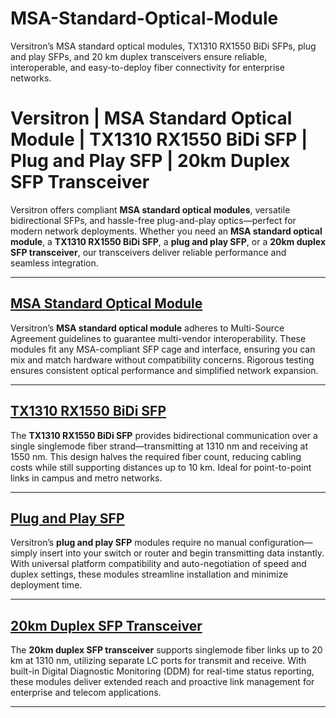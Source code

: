 # MSA-Standard-Optical-Module
Versitron’s MSA standard optical modules, TX1310 RX1550 BiDi SFPs, plug and play SFPs, and 20 km duplex transceivers ensure reliable, interoperable, and easy-to-deploy fiber connectivity for enterprise networks.  
# Versitron | MSA Standard Optical Module | TX1310 RX1550 BiDi SFP | Plug and Play SFP | 20km Duplex SFP Transceiver

Versitron offers compliant **MSA standard optical modules**, versatile bidirectional SFPs, and hassle-free plug-and-play optics—perfect for modern network deployments. Whether you need an **MSA standard optical module**, a **TX1310 RX1550 BiDi SFP**, a **plug and play SFP**, or a **20km duplex SFP transceiver**, our transceivers deliver reliable performance and seamless integration.

---

## [MSA Standard Optical Module](https://www.versitron.com/products/fe2mm-small-formfactor-pluggable-transceivers-lifetime-warranty-9)  
Versitron’s **MSA standard optical module** adheres to Multi-Source Agreement guidelines to guarantee multi-vendor interoperability. These modules fit any MSA-compliant SFP cage and interface, ensuring you can mix and match hardware without compatibility concerns. Rigorous testing ensures consistent optical performance and simplified network expansion.

---

## [TX1310 RX1550 BiDi SFP](https://www.versitron.com/products/femm-small-formfactor-pluggable-transceivers-lifetime-warranty-8) 
The **TX1310 RX1550 BiDi SFP** provides bidirectional communication over a single singlemode fiber strand—transmitting at 1310 nm and receiving at 1550 nm. This design halves the required fiber count, reducing cabling costs while still supporting distances up to 10 km. Ideal for point-to-point links in campus and metro networks.

---

## [Plug and Play SFP](https://www.versitron.com/products/gb2mm-small-formfactor-pluggable-transceivers-lifetime-warranty-2)  
Versitron’s **plug and play SFP** modules require no manual configuration—simply insert into your switch or router and begin transmitting data instantly. With universal platform compatibility and auto-negotiation of speed and duplex settings, these modules streamline installation and minimize deployment time.

---

## [20km Duplex SFP Transceiver](https://www.versitron.com/products/gb2mm-small-formfactor-pluggable-transceivers-lifetime-warranty-2) 
The **20km duplex SFP transceiver** supports singlemode fiber links up to 20 km at 1310 nm, utilizing separate LC ports for transmit and receive. With built-in Digital Diagnostic Monitoring (DDM) for real-time status reporting, these modules deliver extended reach and proactive link management for enterprise and telecom applications.

---
